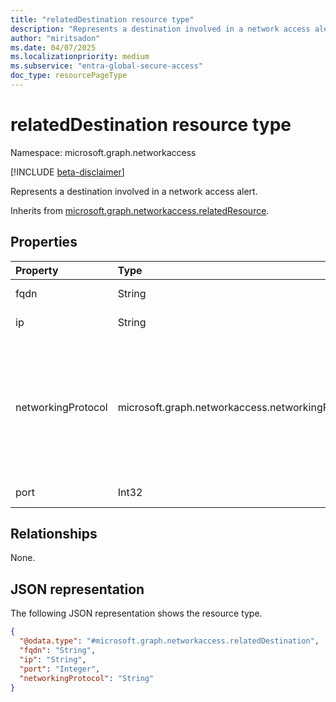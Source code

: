 ```yaml
---
title: "relatedDestination resource type"
description: "Represents a destination involved in a network access alert."
author: "miritsadon"
ms.date: 04/07/2025
ms.localizationpriority: medium
ms.subservice: "entra-global-secure-access"
doc_type: resourcePageType
---
```


# relatedDestination resource type

Namespace: microsoft.graph.networkaccess

[!INCLUDE [beta-disclaimer](../../includes/beta-disclaimer.md)]

Represents a destination involved in a network access alert.

Inherits from [microsoft.graph.networkaccess.relatedResource](../resources/networkaccess-relatedresource.md).

## Properties
|Property|Type|Description|
|:---|:---|:---|
|fqdn|String|Fully qualified domain name of the destination. **Required.**|
|ip|String|IP address of the destination. **Required.**|
|networkingProtocol|microsoft.graph.networkaccess.networkingProtocol|Protocol used to access the destination. **Required.** The possible values are: `ip`, `icmp`, `igmp`, `ggp`, `ipv4`, `tcp`, `pup`, `udp`, `idp`, `ipv6`, `ipv6RoutingHeader`, `ipv6FragmentHeader`, `ipSecEncapsulatingSecurityPayload`, `ipSecAuthenticationHeader`, `icmpV6`, `ipv6NoNextHeader`, `ipv6DestinationOptions`, `nd`, `raw`, `ipx`, `spx`, `spxII`, `unknownFutureValue`.|
|port|Int32|Port number used to access the destination. **Required.**|

## Relationships
None.

## JSON representation
The following JSON representation shows the resource type.
<!-- {
  "blockType": "resource",
  "@odata.type": "microsoft.graph.networkaccess.relatedDestination"
}
-->
``` json
{
  "@odata.type": "#microsoft.graph.networkaccess.relatedDestination",
  "fqdn": "String",
  "ip": "String",
  "port": "Integer",
  "networkingProtocol": "String"
}
```
